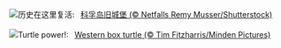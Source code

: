 ![](https://www.bing.com/th?id=OHR.OldFortress_ZH-CN6469523538_UHD.jpg&w=1000)历史在这里复活:&nbsp;&ensp;[科孚岛旧城堡 (© Netfalls Remy Musser/Shutterstock)](https://www.bing.com/th?id=OHR.OldFortress_ZH-CN6469523538_UHD.jpg)
<br><br/>
![](https://www.bing.com/th?id=OHR.WesternBoxTurtle_EN-US2880487603_UHD.jpg&w=1000)Turtle power!:&nbsp;&ensp;[Western box turtle (© Tim Fitzharris/Minden Pictures)](https://www.bing.com/th?id=OHR.WesternBoxTurtle_EN-US2880487603_UHD.jpg)
<br><br/>

